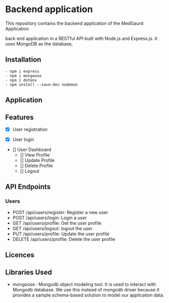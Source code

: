 # Backend application
 This repository contains the backend application of the MedGaurd Application

 back end application in a RESTful API built with Node.js and Express.js. it uses MongoDB as the database,

 ## Installation
    - npm i express
    - npm i mongoose
    - npm i dotenv
    - npm install --save-dev nodemon


## Application

## Features
 - [x] User registration
 - [x] User login



- [] User Dashboard
    - [] View Profile
    - [] Update Profile
    - [] Delete Profile
    - [] Logout

## API Endpoints

### Users
- POST /api/users/register: Register a new user
- POST /api/users/login: Login a user
- GET /api/users/profile: Get the user profile
- GET /api/users/logout: logout the user
- PUT /api/users/profile: Update the user profile
- DELETE /api/users/profile: Delete the user profile



## Licences

## Libraries Used
  - mongoose : Mongodb object modeling tool. It is used to interact with Mongodb database. We use this instead of mongodb driver because it provides a sample schema-based solution to model our application data.





